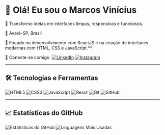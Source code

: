 # 👋 Olá! Eu sou o Marcos Vinícius

🎯 Transformo ideias em interfaces limpas, responsivas e funcionais.

📍 Avaré-SP, Brasil

🚀 Focado no desenvolvimento com ReactJS e na criação de interfaces modernas com HTML, CSS e JavaScript.**.

🔗 Conecte-se comigo:
[![LinkedIn](https://img.shields.io/badge/-LinkedIn-blue?style=flat-square&logo=linkedin)](https://www.linkedin.com/in/marcos-vinícius-m-75934a110)
[![Instagram](https://img.shields.io/badge/-Instagram-purple?style=flat-square&logo=instagram)](https://www.instagram.com/vinimx_1)

---

## 🛠️ Tecnologias e Ferramentas

![HTML5](https://img.shields.io/badge/-HTML5-E34F26?style=flat-square&logo=html5&logoColor=white)
![CSS3](https://img.shields.io/badge/-CSS3-1572B6?style=flat-square&logo=css3&logoColor=white)
![JavaScript](https://img.shields.io/badge/-JavaScript-F7DF1E?style=flat-square&logo=javascript&logoColor=black)
![React](https://img.shields.io/badge/-React-61DAFB?style=flat-square&logo=react&logoColor=black)
![Git](https://img.shields.io/badge/-Git-F05032?style=flat-square&logo=git&logoColor=white)
![GitHub](https://img.shields.io/badge/-GitHub-181717?style=flat-square&logo=github&logoColor=white)

---

## 📈 Estatísticas do GitHub

![Estatísticas do GitHub](https://github-readme-stats.vercel.app/api?username=vinimx&show_icons=true&theme=dracula)
![Linguagens Mais Usadas](https://github-readme-stats.vercel.app/api/top-langs/?username=vinimx&layout=compact&theme=dracula)
